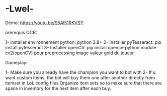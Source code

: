 # -Lwel-


Démo: https://youtu.be/S5Al51RKVSY

prérequis OCR:

1- installer environnement python: 
python 3.8+
2- Installer pyTesseract: pip install pytesseract
3- Installer openCV: pip install opencv-python
module cv2(openCV) pour preprocessing image valeur gold du joueur

Gameplay:

1- Make sure you already have the champion you want to bot with
2- If u want custom items, the bot will buy them one after another directly from itemset in LoL config files
Organize item sets so to make sure that there are space in inventory for the next item after each buy.
